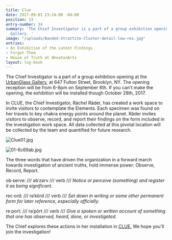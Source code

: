 ```yaml
---
title: Clue
date: 2017-09-01 23:24:00 -04:00
position: 13
entry-number: 34
summary: 'The Chief Investigator is a part of a group exhibition opening at the UrbanGlass
  Gallery. '
image: "/uploads/Banded-Strattite-Cluster-detail-low-res.jpg"
entries:
- An Exhibition of the Latest Findings
- Forget Them
- House of Truth at WheatonArts
layout: log-book
---
```


The Chief Investigator is a part of a group exhibition opening at the [UrbanGlass Gallery](https://www.urbanglass.org/events/detail/clue-mr.-drury-with-eyes-wide-open), at 647 Fulton Street, Brooklyn, NY. The opening reception will be from 6-8pm on September 6th. If you can't make the opening, the exhibition will be installed though October 28th, 2017.

In CLUE, the Chief Investigator, Ráchel Räder, has created a work space to invite visitors to contemplate the Elements. Each specimen was found on her travels to key chakra energy points around the planet. Räder invites visitors to observe, record, and report their findings on the form included in the investigation work space. All data collected at this pivotal location will be collected by the team and quantified for future research.

![Clue01.jpg](/uploads/Clue01.jpg)

![01-6c69ab.jpg](/uploads/01-6c69ab.jpg)

The three words that have driven the organization in a forward march towards investigation of ancient truths, hold immense power: Observe, Record, Report.

ob·serve: /// əbˈzərv /// verb /// *Notice or perceive (something) and register it as being significant.*

rec·ord: /// rəˈkôrd /// verb /// *Set down in writing or some other permanent form for later reference, especially officially.*

re·port: /// rəˈpôrt /// verb /// *Give a spoken or written account of something that one has observed, heard, done, or investigated.*

The Chief explores these actions in her installation in [CLUE.](https://www.urbanglass.org/events/detail/clue-mr.-drury-with-eyes-wide-open) We hope you'll join the investigation!